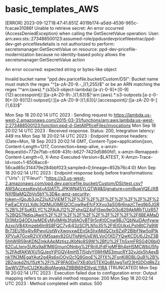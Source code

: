 # basic_templates_AWS


[ERROR]	2023-09-12T18:47:41.651Z	4019b174-a5dd-4536-965c-fcacae31086f	Unable to retrieve secret: An error occurred (AccessDeniedException) when calling the GetSecretValue operation: User: arn:aws:sts::273488500123:assumed-role/ppdusrdevpricefileextrac/ppd-dev-get-pricefilesdetails is not authorized to perform: secretsmanager:GetSecretValue on resource: ppd-dev-pricefile-modernization because no identity-based policy allows the secretsmanager:GetSecretValue action

An error occurred: expected string or bytes-like object

Invalid bucket name "ppd.dev.paricefile.bucket/Custom/DSI": Bucket name must match the regex "^[a-zA-Z0-9.\-_]{1,255}$" or be an ARN matching the regex "^arn:(aws).*:(s3|s3-object-lambda):[a-z\-0-9]*:[0-9]{12}:accesspoint[/:][a-zA-Z0-9\-.]{1,63}$|^arn:(aws).*:s3-outposts:[a-z\-0-9]+:[0-9]{12}:outpost[/:][a-zA-Z0-9\-]{1,63}[/:]accesspoint[/:][a-zA-Z0-9\-]{1,63}$"


Mon Sep 18 20:02:14 UTC 2023 : Sending request to https://lambda.us-west-2.amazonaws.com/2015-03-31/functions/arn:aws:lambda:us-west-2:273488500123:function:ppd-d-GetAllPficeFiles/invocations
Mon Sep 18 20:02:14 UTC 2023 : Received response. Status: 200, Integration latency: 449 ms
Mon Sep 18 20:02:14 UTC 2023 : Endpoint response headers: {Date=Mon, 18 Sep 2023 20:02:14 GMT, Content-Type=application/json, Content-Length=1217, Connection=keep-alive, x-amzn-RequestId=772e7fab-c608-43fc-b627-7420d5860fd1, x-amzn-Remapped-Content-Length=0, X-Amz-Executed-Version=$LATEST, X-Amzn-Trace-Id=root=1-6508acc6-56cad85c314479e284bbf023;sampled=0;lineage=852b76c4:0}
Mon Sep 18 20:02:14 UTC 2023 : Endpoint response body before transformations: {"Urls": [{"Fileurl": "https://s3.us-west-2.amazonaws.com/ppd.dev.paricefile.bucket/Custom/DSI/test.csv?AWSAccessKeyId=ASIAT7LJPKWN45YLQTW4&Signature=omi8uwVQEJXBNXfBlaMQZbVo5bY%3D&x-amz-security-token=IQoJb3JpZ2luX2VjEMT%2F%2F%2F%2F%2F%2F%2F%2F%2F%2FwEaCXVzLXdlc3QtMiJGMEQCICow9wEfcFXXvu3aSG6r6nazCTeq9b5JGR%2B%2FSuKELYC%2FAiAJ12%2FshxQZ4sFtSep9eOi3o829AkMRrTUzR57%2BQS7NdiqJAwit%2F%2F%2F%2F%2F%2F%2F%2F%2F%2F8BEAMaDDI3MzQ4ODUwMDEyMyIMHb3fgIIAOyBT9r5nKt0Cnw9BJ7QbNuiDAnfywwAzxciVB4Xmzeb6In9S8FQC7y4j43zSCPLN1o35%2FtElGUkxLPshBtC7q9WBr73EU16v4IvRPwviUstWyXwpyxwEEnSkShxjMdQCtx9ZxlP2BIbFNw5olPlkXPVuA7GceR2VXVM5saev82GU11sNHUxEWLVoO1XD7YQwKCDU6J2nZ3B5hhWIR59nKDNZmkAApMztiszJKbNo8S9W%2BfU%2FThSxmFRSG4O6bi062CuLIxnySUKs9a81M6GmunONnbg%2FRriIUFdFigMFBh4eHSMCWbU5fg%2FAdfAKWXU1iQJeoYjPGQV4mH5Tl5jdyYIlWHMS3mucRY32vJdx5hAexBnk11N3MEgaYAut2g4Rs6sjOOyl2c1Q8GpoE%2FfX%2FsnKl8DBLQuB%2B%2BZqokdZtU15zK%2Fi%2F9FA0DxI7XEd0z5TEXQoBUwgTpf23HGDOdRkZzSwWVZPojCU2KKoBjqfAegkkZ9BlB6IHDllvgLYlRA [TRUNCATED]
Mon Sep 18 20:02:14 UTC 2023 : Execution failed due to configuration error: Output mapping refers to an invalid method response: 200
Mon Sep 18 20:02:14 UTC 2023 : Method completed with status: 500
